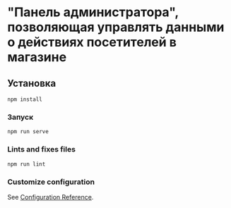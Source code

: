 # "Панель администратора", позволяющая управлять данными о действиях посетителей в магазине

## Установка
```
npm install
```

### Запуск
```
npm run serve
```

### Lints and fixes files
```
npm run lint
```

### Customize configuration
See [Configuration Reference](https://cli.vuejs.org/config/).

